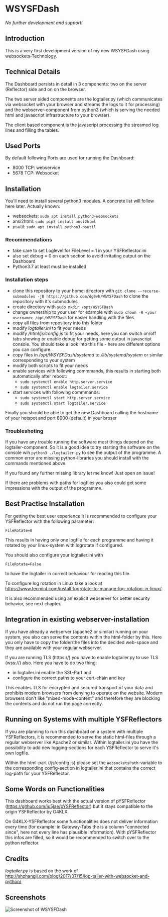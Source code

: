 ﻿# WSYSFDash
 
_No further development and support!_

## Introduction
This is a very first development version of my new WSYSFDash using websockets-Technology.

## Technical Details
The Dashboard persists in detail in 3 components: two on the server (Reflector) side and on on the browser.

The two server sided components are the logtailer.py (which communicates via websocket with your browser and streams the logs to it for processing) and the webserver-component from python3 (which is serving the needed html and javascript infrastructure to your browser).

The client based component is the javascript processing the streamed log lines and filling the tables.

## Used Ports

By default following Ports are used for running the Dashboard:
* 8000 TCP: webservice
* 5678 TCP: Websocket

## Installation
You'll need to install several python3 modules. A concrete list will follow here later.
Actually known:

* websockets: `sudo apt install python3-websockets`
* ansi2html: `sudo pip3 install ansi2html`
* psutil: `sudo apt install python3-psutil`

### Recommendations
* take care to set Loglevel for FileLevel = 1 in your YSFReflector.ini
* also set debug = 0 on each section to avoid irritating output on the Dashboard
* Python3.7 at least must be installed

### Installation steps
* clone this repository to your home-directory with `git clone --recurse-submodules -j8 https://github.com/dg9vh/WSYSFDash` to clone the repository with it's submodules
* create directory with `sudo mkdir /opt/WSYSFDash`
* change ownership to your user for example with `sudo chown -R <your username> /opt/WSYSFDash` for easier handling with the files
* copy all files from repository into this folder
* modify *logtailer.ini* to fit your needs
* modify */html/js/config.js* to fit your needs, here you can switch on/off tabs showing or enable debug for getting some output in javascript console. You should take a look into this file - here are different options you can configure.
* copy files in */opt/WSYSFDash/systemd* to */lib/systemd/system* or similar corresponding to your system
* modify both scripts to fit your needs
* enable services with following commmands, this results in starting both automatically after reboot:
  * `sudo systemctl enable http.server.service`
  * `sudo systemctl enable logtailer.service`
* start services with following commmands:
  * `sudo systemctl start http.server.service`
  * `sudo systemctl start logtailer.service`

Finally you should be able to get the new Dashboard calling the hostname of your hotspot and port 8000 (default) in your broser

### Troubleshoting
If you have any trouble running the software most things depend on the logtailer-component. So it is a good idea to try starting the software on the console wih
`python3 ./logtailer.py` to see the output of the programme. A common error are missing python-libraries you should install with the commands mentioned above.

If you found any further missing library let me know! Just open an issue!

If there are problems with paths for logfiles you also could get some impressions with the output of the programme.

## Best Practise Installation
For getting the best user experience it is recommended to configure your YSFReflector with the following parameter:

`FileRotate=0`

This results in having only one logfile for each programme and having it rotated by your linux-system with logrotate if configured.

You should also configure your logtailer.ini with

`FileRotate=False`

to have the logtailer in correct behaviour for reading this file.

To configure log rotation in Linux take a look at https://www.tecmint.com/install-logrotate-to-manage-log-rotation-in-linux/.

It is also recommended using an explicit webserver for better security behavior, see next chapter.

## Integration in existing webserver-installation
If you have already a webserver (apache2 or similar) running on your system, you also can serve the contents within the html-folder by this. Here you only have to copy the folder/the files into the decided web-space and they are available with your regular webserver.

If you are running TLS (https://) you have to enable logtailer.py to use TLS (wss://) also. Here you have to do two thing:
* in logtailer.ini enable the SSL-Part and
* configure the correct paths to your cert-chain and key

This enables TLS for encrypted and secured transport of your data and prohibits modern browsers from denying to operate on the website. Modern browsers don't like "mixed-mode-content" and therefore they are blocking the contents and do not run the page correctly.

## Running on Systems with multiple YSFReflectors
If you are planning to run this dashboard on a system with multiple YSFReflectors, it is recommended to serve the static html-files through a regular webserver like Apache2 or similar.
Within logtailer.ini you have the possibility to add new logging-sections for each YSFReflector to serve it's own logfile.

Within the html-part (/js/config.js) please set the `WebsocketsPath`-variable to the corresponding config-section in logtailer.ini that contains the correct log-path for your YSFReflector.

## Some Words on Functionalities
This dashboard works best with the actual version of pYSFReflector (https://github.com/iu5jae/pYSFReflector) but it stays compatible to the origin YSFReflector by G4KLX.

On G4KLX-YSFReflector some functionalities does not deliver information every time (for example: in Gateway-Tabs the is a column "connected since", here not every line has plausible information).
With pYSFReflector this infos are filled, so it would be recommended to switch over to the python reflector.

## Credits

*logtailer.py* is based on the work of http://shzhangji.com/blog/2017/07/15/log-tailer-with-websocket-and-python/

## Screenshots
![Screenshot of WSYSFDash](img/Screenshot.png "Screenshot of WSYSFDash")

